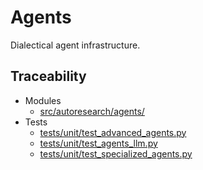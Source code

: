 # Agents

Dialectical agent infrastructure.

## Traceability

- Modules
  - [src/autoresearch/agents/][m1]
- Tests
  - [tests/unit/test_advanced_agents.py][t1]
  - [tests/unit/test_agents_llm.py][t2]
  - [tests/unit/test_specialized_agents.py][t3]

[m1]: ../../src/autoresearch/agents/
[t1]: ../../tests/unit/test_advanced_agents.py
[t2]: ../../tests/unit/test_agents_llm.py
[t3]: ../../tests/unit/test_specialized_agents.py
